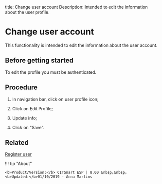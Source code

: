 title: Change user account
Description: Intended to edit the information about the user profile.
# Change user account
This functionality is intended to edit the information about the user account.

Before getting started
--------------------------

To edit the profile you must be authenticated.

Procedure
-------------

1. In navigation bar, click on user profile icon;

2. Click on Edit Profile;

3. Update info;

4. Click on "Save".

Related
-------

[Register user](/en-us/citsmart-esp-8/initial-settings/access-settings/user/users.html)


!!! tip "About"

    <b>Product/Version:</b> CITSmart ESP | 8.00 &nbsp;&nbsp;
    <b>Updated:</b>01/10/2019 - Anna Martins